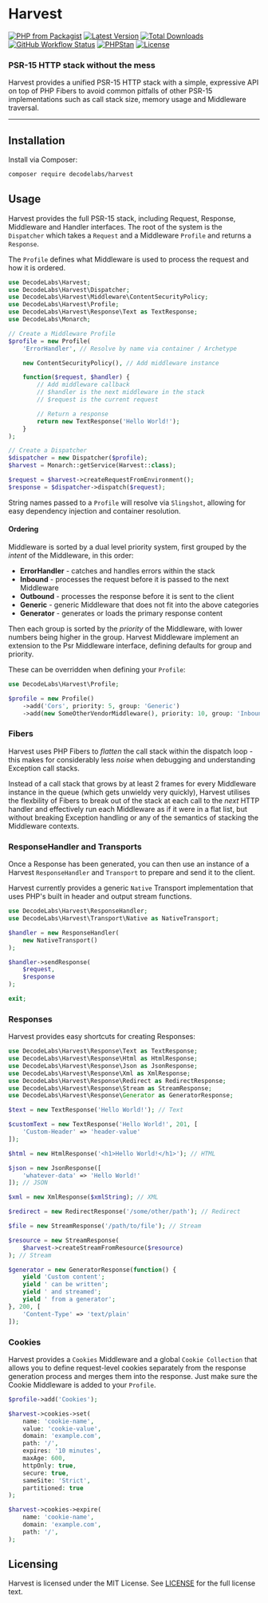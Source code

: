 # Harvest

[![PHP from Packagist](https://img.shields.io/packagist/php-v/decodelabs/harvest?style=flat)](https://packagist.org/packages/decodelabs/harvest)
[![Latest Version](https://img.shields.io/packagist/v/decodelabs/harvest.svg?style=flat)](https://packagist.org/packages/decodelabs/harvest)
[![Total Downloads](https://img.shields.io/packagist/dt/decodelabs/harvest.svg?style=flat)](https://packagist.org/packages/decodelabs/harvest)
[![GitHub Workflow Status](https://img.shields.io/github/actions/workflow/status/decodelabs/harvest/integrate.yml?branch=develop)](https://github.com/decodelabs/harvest/actions/workflows/integrate.yml)
[![PHPStan](https://img.shields.io/badge/PHPStan-enabled-44CC11.svg?longCache=true&style=flat)](https://github.com/phpstan/phpstan)
[![License](https://img.shields.io/packagist/l/decodelabs/harvest?style=flat)](https://packagist.org/packages/decodelabs/harvest)

### PSR-15 HTTP stack without the mess

Harvest provides a unified PSR-15 HTTP stack with a simple, expressive API on top of PHP Fibers to avoid common pitfalls of other PSR-15 implementations such as call stack size, memory usage and Middleware traversal.

---

## Installation

Install via Composer:

```bash
composer require decodelabs/harvest
```

## Usage

Harvest provides the full PSR-15 stack, including Request, Response, Middleware and Handler interfaces.
The root of the system is the `Dispatcher` which takes a `Request` and a Middleware `Profile` and returns a `Response`.

The `Profile` defines what Middleware is used to process the request and how it is ordered.

```php
use DecodeLabs\Harvest;
use DecodeLabs\Harvest\Dispatcher;
use DecodeLabs\Harvest\Middleware\ContentSecurityPolicy;
use DecodeLabs\Harvest\Profile;
use DecodeLabs\Harvest\Response\Text as TextResponse;
use DecodeLabs\Monarch;

// Create a Middleware Profile
$profile = new Profile(
    'ErrorHandler', // Resolve by name via container / Archetype

    new ContentSecurityPolicy(), // Add middleware instance

    function($request, $handler) {
        // Add middleware callback
        // $handler is the next middleware in the stack
        // $request is the current request

        // Return a response
        return new TextResponse('Hello World!');
    }
);

// Create a Dispatcher
$dispatcher = new Dispatcher($profile);
$harvest = Monarch::getService(Harvest::class);

$request = $harvest->createRequestFromEnvironment();
$response = $dispatcher->dispatch($request);
```

String names passed to a `Profile` will resolve via `Slingshot`, allowing for easy dependency injection and container resolution.

#### Ordering

Middleware is sorted by a dual level priority system, first grouped by the _intent_ of the Middleware, in this order:

- **ErrorHandler** - catches and handles errors within the stack
- **Inbound** - processes the request before it is passed to the next Middleware
- **Outbound** - processes the response before it is sent to the client
- **Generic** - generic Middleware that does not fit into the above categories
- **Generator** - generates or loads the primary response content

Then each group is sorted by the _priority_ of the Middleware, with lower numbers being higher in the group. Harvest Middleware implement an extension to the Psr Middleware interface, defining defaults for group and priority.

These can be overridden when defining your `Profile`:

```php
use DecodeLabs\Harvest\Profile;

$profile = new Profile()
    ->add('Cors', priority: 5, group: 'Generic')
    ->add(new SomeOtherVendorMiddleware(), priority: 10, group: 'Inbound');
```


### Fibers

Harvest uses PHP Fibers to _flatten_ the call stack within the dispatch loop - this makes for considerably less _noise_ when debugging and understanding Exception call stacks.

Instead of a call stack that grows by at least 2 frames for every Middleware instance in the queue (which gets unwieldy very quickly), Harvest utilises the flexbility of Fibers to break out of the stack at each call to the _next_ HTTP handler and effectively run each Middleware as if it were in a flat list, but without breaking Exception handling or any of the semantics of stacking the Middleware contexts.


### ResponseHandler and Transports

Once a Response has been generated, you can then use an instance of a Harvest `ResponseHandler` and `Transport` to prepare and send it to the client.

Harvest currently provides a generic `Native` Transport implementation that uses PHP's built in header and output stream functions.

```php
use DecodeLabs\Harvest\ResponseHandler;
use DecodeLabs\Harvest\Transport\Native as NativeTransport;

$handler = new ResponseHandler(
    new NativeTransport()
);

$handler->sendResponse(
    $request,
    $response
);

exit;
```

### Responses

Harvest provides easy shortcuts for creating Responses:

```php
use DecodeLabs\Harvest\Response\Text as TextResponse;
use DecodeLabs\Harvest\Response\Html as HtmlResponse;
use DecodeLabs\Harvest\Response\Json as JsonResponse;
use DecodeLabs\Harvest\Response\Xml as XmlResponse;
use DecodeLabs\Harvest\Response\Redirect as RedirectResponse;
use DecodeLabs\Harvest\Response\Stream as StreamResponse;
use DecodeLabs\Harvest\Response\Generator as GeneratorResponse;

$text = new TextResponse('Hello World!'); // Text

$customText = new TextResponse('Hello World!', 201, [
    'Custom-Header' => 'header-value'
]);

$html = new HtmlResponse('<h1>Hello World!</h1>'); // HTML

$json = new JsonResponse([
    'whatever-data' => 'Hello World!'
]); // JSON

$xml = new XmlResponse($xmlString); // XML

$redirect = new RedirectResponse('/some/other/path'); // Redirect

$file = new StreamResponse('/path/to/file'); // Stream

$resource = new StreamResponse(
    $harvest->createStreamFromResource($resource)
); // Stream

$generator = new GeneratorResponse(function() {
    yield 'Custom content';
    yield ' can be written';
    yield ' and streamed';
    yield ' from a generator';
}, 200, [
    'Content-Type' => 'text/plain'
]);
```


### Cookies

Harvest provides a `Cookies` Middleware and a global `Cookie Collection` that allows you to define request-level cookies separately from the response generation process and merges them into the response. Just make sure the Cookie Middleware is added to your `Profile`.


```php
$profile->add('Cookies');

$harvest->cookies->set(
    name: 'cookie-name',
    value: 'cookie-value',
    domain: 'example.com',
    path: '/',
    expires: '10 minutes',
    maxAge: 600,
    httpOnly: true,
    secure: true,
    sameSite: 'Strict',
    partitioned: true
);

$harvest->cookies->expire(
    name: 'cookie-name',
    domain: 'example.com',
    path: '/',
);
```


## Licensing

Harvest is licensed under the MIT License. See [LICENSE](./LICENSE) for the full license text.
